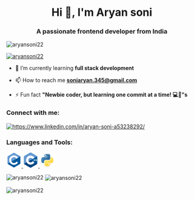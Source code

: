 <h1 align="center">Hi 👋, I'm Aryan soni</h1>
<h3 align="center">A passionate frontend developer from India</h3>

<p align="left"> <img src="https://komarev.com/ghpvc/?username=aryansoni22&label=Profile%20views&color=0e75b6&style=flat" alt="aryansoni22" /> </p>

<p align="left"> <a href="https://github.com/ryo-ma/github-profile-trophy"><img src="https://github-profile-trophy.vercel.app/?username=aryansoni22" alt="aryansoni22" /></a> </p>

- 🌱 I’m currently learning **full stack development**

- 📫 How to reach me **soniaryan.345@gmail.com**

- ⚡ Fun fact **"Newbie coder, but learning one commit at a time! 💻🚀"s**

<h3 align="left">Connect with me:</h3>
<p align="left">
<a href=[https://www.linkedin.com/in/aryan-soni-a53238292/" ](https://www.linkedin.com/in/aryan-soni-a53238292/)target="blank"><img align="center" src="https://raw.githubusercontent.com/rahuldkjain/github-profile-readme-generator/master/src/images/icons/Social/linked-in-alt.svg" alt="https://www.linkedin.com/in/aryan-soni-a53238292/" height="30" width="40" /></a>
</p>

<h3 align="left">Languages and Tools:</h3>
<p align="left"> <a href="https://www.cprogramming.com/" target="_blank" rel="noreferrer"> <img src="https://raw.githubusercontent.com/devicons/devicon/master/icons/c/c-original.svg" alt="c" width="40" height="40"/> </a> <a href="https://www.w3schools.com/cpp/" target="_blank" rel="noreferrer"> <img src="https://raw.githubusercontent.com/devicons/devicon/master/icons/cplusplus/cplusplus-original.svg" alt="cplusplus" width="40" height="40"/> </a> <a href="https://www.python.org" target="_blank" rel="noreferrer"> <img src="https://raw.githubusercontent.com/devicons/devicon/master/icons/python/python-original.svg" alt="python" width="40" height="40"/> </a> </p>

<p><img align="left" src="https://github-readme-stats.vercel.app/api/top-langs?username=aryansoni22&show_icons=true&locale=en&layout=compact" alt="aryansoni22" /></p>

<p>&nbsp;<img align="center" src="https://github-readme-stats.vercel.app/api?username=aryansoni22&show_icons=true&locale=en" alt="aryansoni22" /></p>

<p><img align="center" src="https://github-readme-streak-stats.herokuapp.com/?user=aryansoni22&" alt="aryansoni22" /></p>

